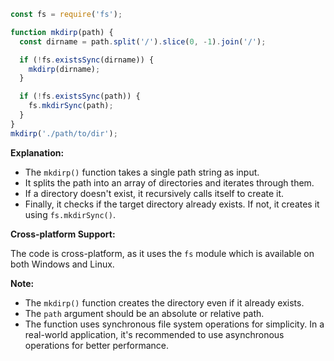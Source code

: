 ```javascript
const fs = require('fs');

function mkdirp(path) {
  const dirname = path.split('/').slice(0, -1).join('/');

  if (!fs.existsSync(dirname)) {
    mkdirp(dirname);
  }

  if (!fs.existsSync(path)) {
    fs.mkdirSync(path);
  }
}
mkdirp('./path/to/dir');
```

**Explanation:**

* The `mkdirp()` function takes a single path string as input.
* It splits the path into an array of directories and iterates through them.
* If a directory doesn't exist, it recursively calls itself to create it.
* Finally, it checks if the target directory already exists. If not, it creates it using `fs.mkdirSync()`.

**Cross-platform Support:**

The code is cross-platform, as it uses the `fs` module which is available on both Windows and Linux.

**Note:**

* The `mkdirp()` function creates the directory even if it already exists.
* The `path` argument should be an absolute or relative path.
* The function uses synchronous file system operations for simplicity. In a real-world application, it's recommended to use asynchronous operations for better performance.
